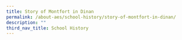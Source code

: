 ```yaml
---
title: Story of Montfort in Dinan
permalink: /about-aes/school-history/story-of-montfort-in-dinan/
description: ""
third_nav_title: School History
---
```

